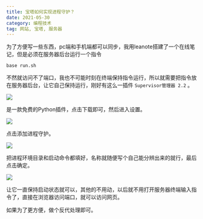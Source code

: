 ```yaml
---
title: 宝塔如何实现进程守护？
date: 2021-05-30
category: 编程技术
tag: 网站, 宝塔, 服务器
---
```


为了方便写一些东西，pc端和手机端都可以同步，我用leanote搭建了一个在线笔记，但是必须在服务器后台运行一个指令

```base
base run.sh
```

不然就访问不了端口，我也不可能时刻在终端保持指令运行，所以就需要把指令放在服务器后台，让它自己保持运行，刚好有这么一插件 `Supervisor管理器 2.2` 。

![](https://cdn.jsdelivr.net/gh/shuxhan/pic-cdn@07477c7319c5d42a29167444a4c296db3e97ff8a/2021/05/30/9f90c600cafa89430a3ee9c0d5b072e1.png)

是一款免费的Python插件，点击下载即可，然后进入设置。

![](https://cdn.jsdelivr.net/gh/shuxhan/pic-cdn@0b300f1b0793dc3d88e1ec629688c30c5dce8eb7/2021/05/30/0f9c8f2dec3697485a282efa94452184.png)

点击添加进程守护。

![](https://cdn.jsdelivr.net/gh/shuxhan/pic-cdn@4093e6354e08fa091514b4ca30d73738a5eef7a0/2021/05/30/343421d2826ad64d94fd5660ebb0bbe1.png)

把进程环境目录和启动命令都填好，名称就随便写个自己能分辨出来的就行，最后点击确定。

![](https://cdn.jsdelivr.net/gh/shuxhan/pic-cdn@99cbe9c312426d7f5156ec3dc05b8ab91af45461/2021/05/30/03d6e938f29023b5b16032b73143b4fa.png)

让它一直保持启动状态就可以，其他的不用动，以后就不用打开服务器终端输入指令了，直接在浏览器访问端口，就可以访问网页。

如果为了更方便，做个反代处理即可。
